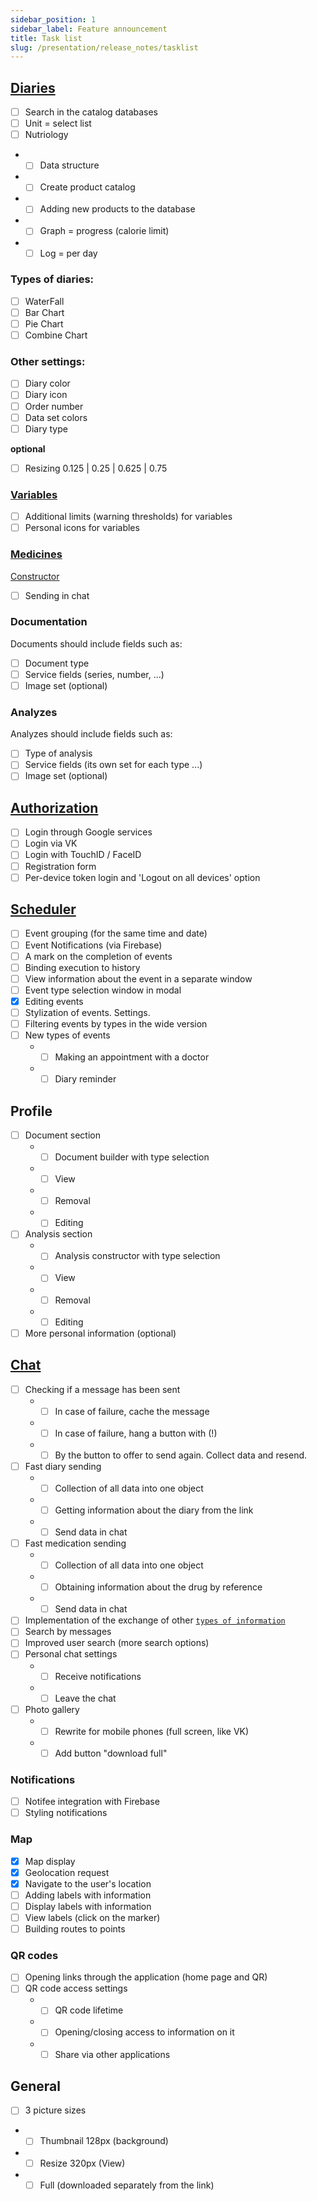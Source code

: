 ```yaml
---
sidebar_position: 1
sidebar_label: Feature announcement
title: Task list
slug: /presentation/release_notes/tasklist
---
```


## [Diaries](/docs/presentation/history)

- [ ] Search in the catalog databases
- [ ] Unit = select list
- [ ] Nutriology
- - [ ] Data structure
- - [ ] Create product catalog
- - [ ] Adding new products to the database
- - [ ] Graph = progress (calorie limit)
- - [ ] Log = per day

### Types of diaries:

- [ ] WaterFall
- [ ] Bar Chart
- [ ] Pie Chart
- [ ] Combine Chart

### Other settings:

- [ ] Diary color
- [ ] Diary icon
- [ ] Order number
- [ ] Data set colors
- [ ] Diary type

**optional**

- [ ] Resizing 0.125 | 0.25 | 0.625 | 0.75

### [Variables](/docs/presentation/history/constructor_diary)

- [ ] Additional limits (warning thresholds) for variables
- [ ] Personal icons for variables

### [Medicines](/docs/presentation/storage_entities/medicaments)

[Constructor](/docs/presentation/storage_entities/medicaments#creation)

- [ ] Sending in chat

### Documentation

Documents should include fields such as:

- [ ] Document type
- [ ] Service fields (series, number, ...)
- [ ] Image set (optional)

### Analyzes

Analyzes should include fields such as:

- [ ] Type of analysis
- [ ] Service fields (its own set for each type ...)
- [ ] Image set (optional)

## [Authorization](/docs/presentation/security)

- [ ] Login through Google services
- [ ] Login via VK
- [ ] Login with TouchID / FaceID
- [ ] Registration form
- [ ] Per-device token login and 'Logout on all devices' option

## [Scheduler](/docs/presentation/schedule)

- [ ] Event grouping (for the same time and date)
- [ ] Event Notifications (via Firebase)
- [ ] A mark on the completion of events
- [ ] Binding execution to history
- [ ] View information about the event in a separate window
- [ ] Event type selection window in modal
- [x] Editing events
- [ ] Stylization of events. Settings.
- [ ] Filtering events by types in the wide version
- [ ] New types of events
  - - [ ] Making an appointment with a doctor
  - - [ ] Diary reminder

## Profile

- [ ] Document section
  - - [ ] Document builder with type selection
  - - [ ] View
  - - [ ] Removal
  - - [ ] Editing
- [ ] Analysis section
  - - [ ] Analysis constructor with type selection
  - - [ ] View
  - - [ ] Removal
  - - [ ] Editing
- [ ] More personal information (optional)

## [Chat](/docs/presentation/chat)

- [ ] Checking if a message has been sent
  - - [ ] In case of failure, cache the message
  - - [ ] In case of failure, hang a button with (!)
  - - [ ] By the button to offer to send again. Collect data and resend.
- [ ] Fast diary sending
  - - [ ] Collection of all data into one object
  - - [ ] Getting information about the diary from the link
  - - [ ] Send data in chat
- [ ] Fast medication sending
  - - [ ] Collection of all data into one object
  - - [ ] Obtaining information about the drug by reference
  - - [ ] Send data in chat
- [ ] Implementation of the exchange of other [`types of information`](/docs/presentation/chat)
- [ ] Search by messages
- [ ] Improved user search (more search options)
- [ ] Personal chat settings
  - - [ ] Receive notifications
  - - [ ] Leave the chat
- [ ] Photo gallery
  - - [ ] Rewrite for mobile phones (full screen, like VK)
  - - [ ] Add button "download full"

### Notifications

- [ ] Notifee integration with Firebase
- [ ] Styling notifications

### Map

- [x] Map display
- [x] Geolocation request
- [x] Navigate to the user's location
- [ ] Adding labels with information
- [ ] Display labels with information
- [ ] View labels (click on the marker)
- [ ] Building routes to points

### QR codes

- [ ] Opening links through the application (home page and QR)
- [ ] QR code access settings
  - - [ ] QR code lifetime
  - - [ ] Opening/closing access to information on it
  - - [ ] Share via other applications

## General

- [ ] 3 picture sizes
- - [ ] Thumbnail 128px (background)
- - [ ] Resize 320px (View)
- - [ ] Full (downloaded separately from the link)
